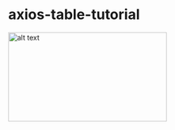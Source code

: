 # axios-table-tutorial

<img src="axios-table-tutorial\table.PNG" alt="alt text" width="320" height="180">
